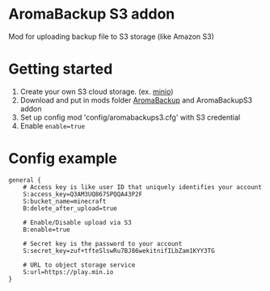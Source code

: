 # AromaBackup S3 addon

Mod for uploading backup file to S3 storage (like Amazon S3)

# Getting started

1. Create your own S3 cloud storage. (ex. [minio](https://github.com/minio/minio))
2. Download and put in mods folder [AromaBackup](https://www.curseforge.com/minecraft/mc-mods/aromabackup) and AromaBackupS3 addon
3. Set up config mod 'config/aromabackups3.cfg' with S3 credential 
4. Enable `enable=true`

# Config example

```
general {
    # Access key is like user ID that uniquely identifies your account
    S:access_key=Q3AM3UQ867SPQQA43P2F
    S:bucket_name=minecraft
    B:delete_after_upload=true

    # Enable/Disable upload via S3
    B:enable=true

    # Secret key is the password to your account
    S:secret_key=zuf+tfteSlswRu7BJ86wekitnifILbZam1KYY3TG

    # URL to object storage service
    S:url=https://play.min.io
}
```
